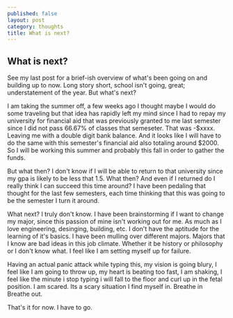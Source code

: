 ```yaml
---
published: false
layout: post
category: thoughts
title: What is next?
---
```

## What is next? 

See my last post for a brief-ish overview of what's been going on and building up to now. Long story short, school isn't going, great; understatement of the year. But what's next? 

I am taking the summer off, a few weeks ago I thought maybe I would do some traveling but that idea has rapidly left my mind since I had to repay my university for financial aid that was previously granted to me last semester since I did not pass 66.67% of classes that semeseter. That was -$xxxx. Leaving me with a double digit bank balance. And it looks like I will have to do the same with this semester's financial aid also totaling around $2000. So I will be working this summer and probably this fall in order to gather the funds. 

But what then? I don't know if I will be able to return to that university since my gpa is likely to be less that 1.5. What then? And even if I returned do I really think I can succeed this time around? I have been pedaling that thought for the last few semesters, each time thinking that this was going to be the semester I turn it around. 

What next? I truly don't know. I have been brainstorming if I want to change my major, since this passion of mine isn't working out for me. As much as I love engineering, desinging, building, etc. I don't have the aptitude for the learning of it's basics. I have been mulling over different majors. Majors that I know are bad ideas in this job climate. Whether it be history or philosophy or I don't know what. I feel like I am setting myself up for failure. 

Having an actual panic attack while typing this, my vision is going blury, I feel like I am going to throw up, my heart is beating too fast, I am shaking, I feel like the minute i stop typing i will fall to the floor and curl up in the fetal position. I am scared. Its a scary situation I find myself in. Breathe in Breathe out. 

That's it for now. I have to go. 

